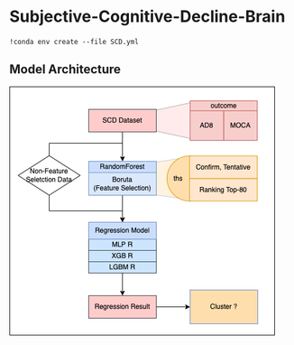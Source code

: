 # Subjective-Cognitive-Decline-Brain

```
!conda env create --file SCD.yml
```

## Model Architecture
<img src='https://github.com/IlikeBB/CG-Project/blob/main/CG-Subjective-Cognitive-Decline-Brain/SCD-arch-01.png'>
